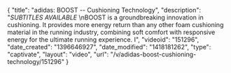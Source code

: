 {
    "title": "adidas: BOOST -- Cushioning Technology",
    "description": "*SUBTITLES AVAILABLE* \nBOOST is a groundbreaking innovation in cushioning. It provides more energy return than any other foam cushioning material in the running industry, combining soft comfort with responsive energy for the ultimate running experience. I",
    "videoid": "151296",
    "date_created": "1396646927",
    "date_modified": "1418181262",
    "type": "captivate",
    "layout": "video",
    "url": "\/v\/adidas-boost-cushioning-technology\/151296"
}
